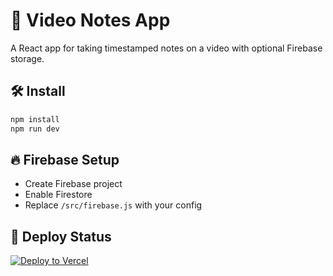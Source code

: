 # 🎥 Video Notes App

A React app for taking timestamped notes on a video with optional Firebase storage.

## 🛠 Install

```bash
npm install
npm run dev
```

## 🔥 Firebase Setup
- Create Firebase project
- Enable Firestore
- Replace `/src/firebase.js` with your config


## 🚀 Deploy Status
[![Deploy to Vercel](https://vercel.com/button)](https://vercel.com/new/git/external?repository-url=https://github.com/opinivisual/video-notes-app)
